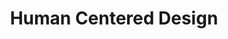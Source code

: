 ---
# This topic lives at
# https://digital.gov/topics/human-centered-design

slug: "human-centered-design"

# Topic Title
title: "Human Centered Design"

# description — keep it short and clear
summary: ""


# Weight
weight: 1

# For more information on managing topics,
# see https://github.com/GSA/digitalgov.gov/wiki
---